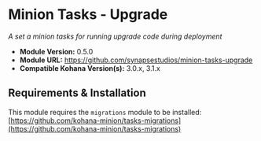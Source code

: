 # Minion Tasks - Upgrade

*A set a minion tasks for running upgrade code during deployment*

- **Module Version:** 0.5.0
- **Module URL:** <https://github.com/synapsestudios/minion-tasks-upgrade>
- **Compatible Kohana Version(s):** 3.0.x, 3.1.x

## Requirements & Installation

This module requires the `migrations` module to be installed: [https://github.com/kohana-minion/tasks-migrations](https://github.com/kohana-minion/tasks-migrations)